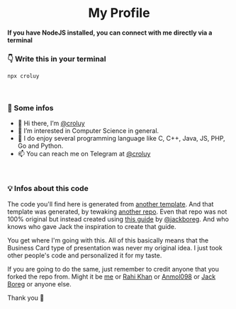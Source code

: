 <h1 align="center">  <strong>My Profile</strong> </h1>
<strong>If you have NodeJS installed, you can connect with me directly via a terminal</strong>

### <strong>👇 Write this in your terminal</strong>

```bash
npx croluy
```

<br/>

### <strong>🚀 Some infos</strong>

- 👋 Hi there, I’m [@croluy](https://github.com/Croluy)
- 👀 I’m interested in Computer Science in general.
- 🌱 I do enjoy several programming language like C, C++, Java, JS, PHP, Go and Python.
- 📫 You can reach me on Telegram at [@croluy](https://t.me/croluy)

<br/>

### <strong>💡 Infos about this code</strong>

The code you'll find here is generated from [another template](https://github.com/rahi-khan/npx_card).
And that template was generated, by tewaking [another repo](https://github.com/anmol098/npx_card).
Even that repo was not 100% original but instead created using [this guide](https://studioelsa.se/blog/open-source-oss-npx-business-card/) by [@jackboreg](https://github.com/jackboberg/).
And who knows who gave Jack the inspiration to create that guide.

You get where I'm going with this.
All of this basically means that the Business Card type of presentation was never my original idea.
I just took other people's code and personalized it for my taste.

If you are going to do the same, just remember to credit anyone that you forked the repo from. Might it be [me](https://github.com/Croluy) or [Rahi Khan](https://github.com/rahi-khan/) or [Anmol098](https://github.com/anmol098/) or [Jack Boreg](https://github.com/jackboberg) or anyone else.

Thank you 🌟
